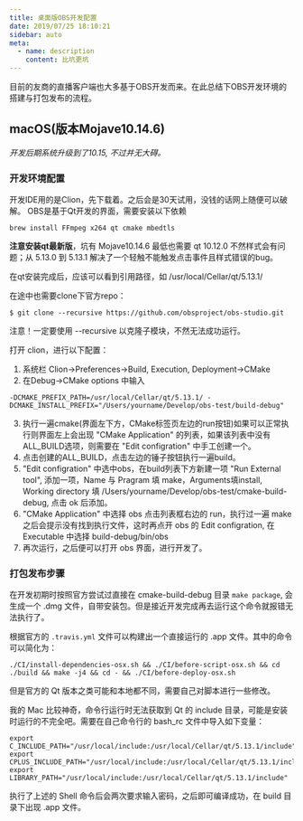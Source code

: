 ```yaml
---
title: 桌面版OBS开发配置
date: 2019/07/25 18:10:21
sidebar: auto
meta:
  - name: description
    content: 比坑更坑
---
```


目前的友商的直播客户端也大多基于OBS开发而来。在此总结下OBS开发环境的搭建与打包发布的流程。

## macOS(版本Mojave10.14.6)

*开发后期系统升级到了10.15, 不过并无大碍。*

### 开发环境配置

开发IDE用的是Clion，先下载着。之后会是30天试用，没钱的话网上随便可以破解。
OBS是基于Qt开发的界面，需要安装以下依赖

```
brew install FFmpeg x264 qt cmake mbedtls
```

**注意安装qt最新版**，坑有 Mojave10.14.6 最低也需要 qt 10.12.0 不然样式会有问题；从 5.13.0 到 5.13.1 解决了一个轻触不能触发点击事件且样式错误的bug。

在qt安装完成后，应该可以看到引用路径，如 /usr/local/Cellar/qt/5.13.1/

在途中也需要clone下官方repo：
```
$ git clone --recursive https://github.com/obsproject/obs-studio.git
```
注意！一定要使用 --recursive 以克隆子模块，不然无法成功运行。

打开 clion，进行以下配置：

1. 系统栏 Clion->Preferences->Build, Execution, Deployment->CMake
2. 在Debug->CMake options 中输入

```
-DCMAKE_PREFIX_PATH=/usr/local/Cellar/qt/5.13.1/ -DCMAKE_INSTALL_PREFIX="/Users/yourname/Develop/obs-test/build-debug"
```

3. 执行一遍cmake(界面左下方，CMake标签页左边的run按钮)如果可以正常执行则界面左上会出现 "CMake Application" 的列表，如果该列表中没有ALL_BUILD选项，则需要在 "Edit configration" 中手工创建一个。
4. 点击创建的ALL_BUILD，点击左边的锤子按钮执行一遍build。
5. "Edit configration" 中选中obs，在build列表下方新建一项 "Run External tool", 添加一项，Name 与 Pragram 填 make，Arguments填install, Working directory 填 /Users/yourname/Develop/obs-test/cmake-build-debug, 点击 ok 后添加。
6. "CMake Application" 中选择 obs 点击列表框右边的 run，执行过一遍 make 之后会提示没有找到执行文件，这时再点开 obs 的 Edit configration, 在 Executable 中选择 build-debug/bin/obs
7. 再次运行，之后便可以打开 obs 界面，进行开发了。

### 打包发布步骤

在开发初期时按照官方尝试过直接在 cmake-build-debug 目录 `make package`, 会生成一个 .dmg 文件，自带安装包。但是接近开发完成再去运行这个命令就报错无法执行了。

根据官方的 `.travis.yml` 文件可以构建出一个直接运行的 .app 文件。其中的命令可以简化为：

```
./CI/install-dependencies-osx.sh && ./CI/before-script-osx.sh && cd ./build && make -j4 && cd - && ./CI/before-deploy-osx.sh
```

但是官方的 Qt 版本之类可能和本地都不同，需要自己对脚本进行一些修改。

我的 Mac 比较神奇，命令行运行时无法获取到 Qt 的 include 目录，可能是安装时运行的不完全吧。需要在自己命令行的 bash_rc 文件中导入如下变量：

```
export C_INCLUDE_PATH="/usr/local/include:/usr/local/Cellar/qt/5.13.1/include"
export CPLUS_INCLUDE_PATH="/usr/local/include:/usr/local/Cellar/qt/5.13.1/include"
export LIBRARY_PATH="/usr/local/include:/usr/local/Cellar/qt/5.13.1/include"
```

执行了上述的 Shell 命令后会两次要求输入密码，之后即可编译成功，在 build 目录下出现 .app 文件。
